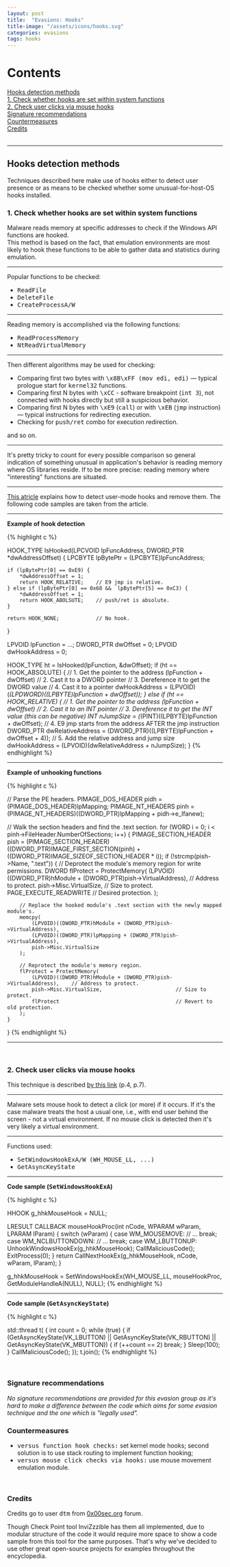 ```yaml
---
layout: post
title:  "Evasions: Hooks"
title-image: "/assets/icons/hooks.svg"
categories: evasions 
tags: hooks
---
```


<h1>Contents</h1>

[Hooks detection methods](#hooks-detection-methods)
<br />
  [1. Check whether hooks are set within system functions](#check-whether-hooks-are-set-within-system-functions)
<br />
  [2. Check user clicks via mouse hooks](#check-user-clicks-via-mouse-hooks)
<br />
  [Signature recommendations](#signature-recommendations)
<br />
  [Countermeasures](#countermeasures)
<br />
  [Credits](#credits)
<br />
<br />

<hr class="space">

<h2><a class="a-dummy" name="hooks-detection-methods">Hooks detection methods</a></h2>
Techniques described here make use of hooks either to detect user presence or as means to be checked whether some unusual-for-host-OS hooks installed.

<br />
<h3><a class="a-dummy" name="check-whether-hooks-are-set-within-system-functions">1. Check whether hooks are set within system functions</a></h3>
Malware reads memory at specific addresses to check if the Windows API functions are hooked.
<br />
This method is based on the fact, that emulation environments are most likely to hook these functions to be able to gather data and statistics during emulation.

<hr class="space">

Popular functions to be checked:
<p></p>
<ul>
<li><tt>ReadFile</tt></li>
<li><tt>DeleteFile</tt></li>
<li><tt>CreateProcessA/W</tt></li>
</ul>

<hr class="space">

Reading memory is accomplished via the following functions:
<p></p>
<ul>
<li><tt>ReadProcessMemory</tt></li>
<li><tt>NtReadVirtualMemory</tt></li>
</ul>

<hr class="space">

Then different algorithms may be used for checking:
<p></p>
<ul>
<li>Comparing first two bytes with <tt>\x8B\xFF (mov edi, edi)</tt> — typical prologue start for <tt>kernel32</tt> functions.</li>
<li>Comparing first N bytes with <tt>\xCC</tt> - software breakpoint (<tt>int 3</tt>), not connected with hooks directly but still a suspicious behavior.</li>
<li>Comparing first N bytes with <tt>\xE9</tt> (<tt>call</tt>) or with <tt>\xEB</tt> (<tt>jmp</tt> instruction) — typical instructions for redirecting execution.</li>
<li>Checking for <tt>push/ret</tt> combo for execution redirection.</li>
</ul>
and so on.

<hr class="space">

It's pretty tricky to count for every possible comparison so general indication of something unusual in application's behavior is reading memory where OS libraries reside. If to be more precise: reading memory where "interesting" functions are situated.

<hr class="space">

<a href="https://0x00sec.org/t/defeating-userland-hooks-ft-bitdefender/12496">This atricle</a> explains how to detect user-mode hooks and remove them. The following code samples are taken from the article.

<hr class="space">

<b>Example of hook detection</b>
<p></p>

{% highlight c %}

HOOK_TYPE IsHooked(LPCVOID lpFuncAddress, DWORD_PTR *dwAddressOffset) {
    LPCBYTE lpBytePtr = (LPCBYTE)lpFuncAddress;

    if (lpBytePtr[0] == 0xE9) {
        *dwAddressOffset = 1;
        return HOOK_RELATIVE;    // E9 jmp is relative.
    } else if (lpBytePtr[0] == 0x68 &&  lpBytePtr[5] == 0xC3) {
        *dwAddressOffset = 1;
        return HOOK_ABOLSUTE;    // push/ret is absolute.
    }

    return HOOK_NONE;            // No hook.
}

LPVOID lpFunction = ...;
DWORD_PTR dwOffset = 0;
LPVOID dwHookAddress = 0;

HOOK_TYPE ht = IsHooked(lpFunction, &dwOffset);
if (ht == HOOK_ABSOLUTE) {
    // 1. Get the pointer to the address (lpFunction + dwOffset)
    // 2. Cast it to a DWORD pointer
    // 3. Dereference it to get the DWORD value
    // 4. Cast it to a pointer
    dwHookAddress = (LPVOID)(*(LPDWORD)((LPBYTE)lpFunction + dwOffset));
} else if (ht == HOOK_RELATIVE) {
    // 1. Get the pointer to the address (lpFunction + dwOffset)
    // 2. Cast it to an INT pointer
    // 3. Dereference it to get the INT value (this can be negative)
    INT nJumpSize = (*(PINT)((LPBYTE)lpFunction  + dwOffset);
    // 4. E9 jmp starts from the address AFTER the jmp instruction
    DWORD_PTR dwRelativeAddress = (DWORD_PTR)((LPBYTE)lpFunction + dwOffset + 4));
    // 5. Add the relative address and jump size
    dwHookAddress = (LPVOID)(dwRelativeAddress + nJumpSize);
}
{% endhighlight %}

<hr class="space">

<b>Example of unhooking functions</b>
<p></p>

{% highlight c %}

// Parse the PE headers.
PIMAGE_DOS_HEADER pidh = (PIMAGE_DOS_HEADER)lpMapping;
PIMAGE_NT_HEADERS pinh = (PIMAGE_NT_HEADERS)((DWORD_PTR)lpMapping + pidh->e_lfanew);

// Walk the section headers and find the .text section.
for (WORD i = 0; i < pinh->FileHeader.NumberOfSections; i++) {
    PIMAGE_SECTION_HEADER pish = (PIMAGE_SECTION_HEADER)((DWORD_PTR)IMAGE_FIRST_SECTION(pinh) + 
                                 ((DWORD_PTR)IMAGE_SIZEOF_SECTION_HEADER * i));
    if (!strcmp(pish->Name, ".text")) {
        // Deprotect the module's memory region for write permissions.
        DWORD flProtect = ProtectMemory(
            (LPVOID)((DWORD_PTR)hModule + (DWORD_PTR)pish->VirtualAddress),    // Address to protect.
            pish->Misc.VirtualSize,                        // Size to protect.
            PAGE_EXECUTE_READWRITE                         // Desired protection.
        );

        // Replace the hooked module's .text section with the newly mapped module's.
        memcpy(
            (LPVOID)((DWORD_PTR)hModule + (DWORD_PTR)pish->VirtualAddress),
            (LPVOID)((DWORD_PTR)lpMapping + (DWORD_PTR)pish->VirtualAddress),
            pish->Misc.VirtualSize
        );

        // Reprotect the module's memory region.
        flProtect = ProtectMemory(
            (LPVOID)((DWORD_PTR)hModule + (DWORD_PTR)pish->VirtualAddress),    // Address to protect.
            pish->Misc.VirtualSize,                        // Size to protect.
            flProtect                                      // Revert to old protection.
        );
    }
}
{% endhighlight %}

<hr class="space">

<br />
<h3><a class="a-dummy" name="check-user-clicks-via-mouse-hooks">2. Check user clicks via mouse hooks</a></h3>
This technique is described <a href="https://www.fireeye.com/content/dam/fireeye-www/current-threats/pdfs/pf/file/fireeye-hot-knives-through-butter.pdf">by this link</a> (p.4, p.7).

<hr class="space">

Malware sets mouse hook to detect a click (or more) if it occurs. If it's the case malware treats the host a usual one, i.e., with end user behind the screen - not a virtual environment. If no mouse click is detected then it's very likely a virtual environment.

<hr class="space">

Functions used:
<p></p>
<ul>
<li><tt>SetWindowsHookExA/W (WH_MOUSE_LL, ...)</tt></li>
<li><tt>GetAsyncKeyState</tt></li>
</ul>

<hr class="space">

<b>Code sample (<tt>SetWindowsHookExA</tt>)</b>
<p></p>

{% highlight c %}

HHOOK g_hhkMouseHook = NULL;

LRESULT CALLBACK mouseHookProc(int nCode, WPARAM wParam, LPARAM lParam)
{
  switch (wParam)
  {
  case WM_MOUSEMOVE:
    // ...
    break;
  case WM_NCLBUTTONDOWN:
    // ...
    break;
  case WM_LBUTTONUP:
    UnhookWindowsHookEx(g_hhkMouseHook);
    CallMaliciousCode();
    ExitProcess(0);
  }
  return CallNextHookEx(g_hhkMouseHook, nCode, wParam, lParam);
}

g_hhkMouseHook = SetWindowsHookEx(WH_MOUSE_LL, mouseHookProc, GetModuleHandleA(NULL), NULL);
{% endhighlight %}

<hr class="space">

<b>Code sample (<tt>GetAsyncKeyState</tt>)</b>
<p></p>

{% highlight c %}

std::thread t([]()
{
  int count = 0;
  while (true)
  {
    if (GetAsyncKeyState(VK_LBUTTON) || GetAsyncKeyState(VK_RBUTTON) || GetAsyncKeyState(VK_MBUTTON))
    {
      if (++count == 2)
        break;
    }
    Sleep(100);
  }
  CallMaliciousCode();
});
t.join();
{% endhighlight %}

<br />
<h3><a class="a-dummy" name="signature-recommendations">Signature recommendations</a></h3>
<i>No signature recommendations are provided for this evasion group as it's hard to make a difference between the code which aims for some evasion technique and the one which is "legally used".</i>

<br />
<h3><a class="a-dummy" name="countermeasures">Countermeasures</a></h3>

<ul>
<li><tt>versus function hook checks:</tt> set kernel mode hooks; second solution is to use stack routing to implement function hooking;</li> 
<li><tt>versus mouse click checks via hooks:</tt> use mouse movement emulation module.</li> 
</ul>

<br />
<h3><a class="a-dummy" name="credits">Credits</a></h3>

Credits go to user <tt>dtm</tt> from  <a href="https://0x00sec.org/">0x00sec.org</a> forum.

Though Check Point tool InviZzzible has them all implemented, due to modular structure of the code it would require more space to show a code sample from this tool for the same purposes. That's why we've decided to use other great open-source projects for examples throughout the encyclopedia.

